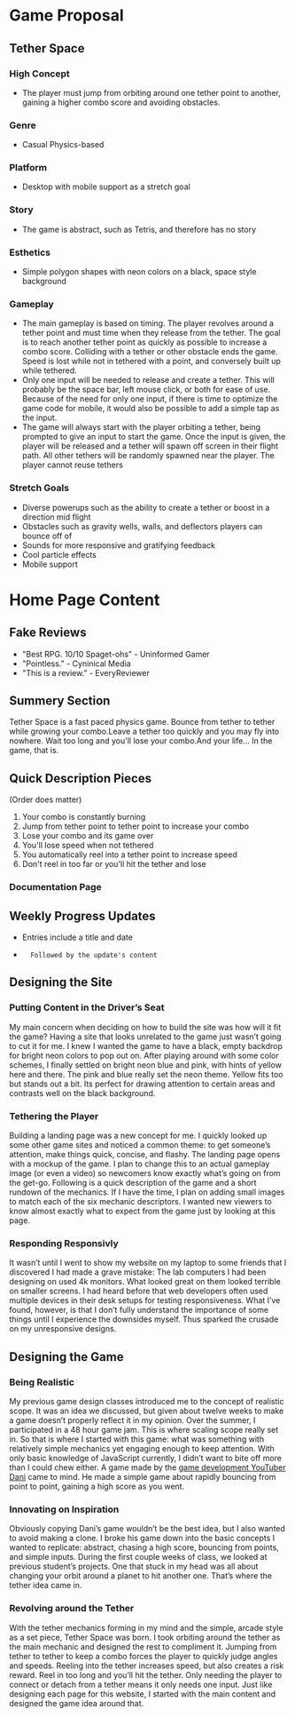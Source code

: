 # Game Proposal

## Tether Space

### High Concept
* The player must jump from orbiting around one tether point to another, gaining a higher combo score and avoiding obstacles.

### Genre
* Casual Physics-based

### Platform
*	Desktop with mobile support as a stretch goal

### Story
*	The game is abstract, such as Tetris, and therefore has no story

### Esthetics
*	Simple polygon shapes with neon colors on a black, space style background

### Gameplay
*	The main gameplay is based on timing. The player revolves around a tether point and must time when they release from the tether. The goal is to reach another tether point as quickly as possible to increase a combo score. Colliding with a tether or other obstacle ends the game. Speed is lost while not in tethered with a point, and conversely built up while tethered.
*	Only one input will be needed to release and create a tether. This will probably be the space bar, left mouse click, or both for ease of use. Because of the need for only one input, if there is time to optimize the game code for mobile, it would also be possible to add a simple tap as the input.
*	The game will always start with the player orbiting a tether, being prompted to give an input to start the game. Once the input is given, the player will be released and a tether will spawn off screen in their flight path. All other tethers will be randomly spawned near the player. The player cannot reuse tethers

### Stretch Goals
*	Diverse powerups such as the ability to create a tether or boost in a direction mid flight
*	Obstacles such as gravity wells, walls, and deflectors players can bounce off of
*	Sounds for more responsive and gratifying feedback
*	Cool particle effects
*	Mobile support


# Home Page Content

## Fake Reviews

* "Best RPG. 10/10 Spaget-ohs" - Uninformed Gamer
* "Pointless." - Cyninical Media
* "This is a review." - EveryReviewer

## Summery Section

Tether Space is a fast paced physics game. Bounce from tether to tether while growing your combo.Leave a tether too quickly and you may fly into nowhere. Wait too long and you'll lose your combo.And your life... In the game, that is.

## Quick Description Pieces
(Order does matter)

1. Your combo is constantly burning
2. Jump from tether point to tether point to increase your combo
3. Lose your combo and its game over
4. You'll lose speed when not tethered
5. You automatically reel into a tether point to increase speed
6. Don't reel in too far or you'll hit the tether and lose

### Documentation Page

## Weekly Progress Updates

* Entries include a title and date
*       Followed by the update's content

## Designing the Site

### Putting Content in the Driver’s Seat

My main concern when deciding on how to build the site was how will it fit the game? Having a site that looks unrelated to the game just wasn’t going to cut it for me. I knew I wanted the game to have a black, empty backdrop for bright neon colors to pop out on. After playing around with some color schemes, I finally settled on bright neon blue and pink, with hints of yellow here and there. The pink and blue really set the neon theme. Yellow fits too but stands out a bit. Its perfect for drawing attention to certain areas and contrasts well on the black background.

### Tethering the Player

Building a landing page was a new concept for me. I quickly looked up some other game sites and noticed a common theme: to get someone’s attention, make things quick, concise, and flashy. The landing page opens with a mockup of the game. I plan to change this to an actual gameplay image (or even a video) so newcomers know exactly what’s going on from the get-go. Following is a quick description of the game and a short rundown of the mechanics. If I have the time, I plan on adding small images to match each of the six mechanic descriptors. I wanted new viewers to know almost exactly what to expect from the game just by looking at this page.

### Responding Responsivly

It wasn’t until I went to show my website on my laptop to some friends that I discovered I had made a grave mistake: The lab computers I had been designing on used 4k monitors. What looked great on them looked terrible on smaller screens. I had heard before that web developers often used multiple devices in their desk setups for testing responsiveness. What I’ve found, however, is that I don’t fully understand the importance of some things until I experience the downsides myself. Thus sparked the crusade on my unresponsive designs.

## Designing the Game

### Being Realistic

My previous game design classes introduced me to the concept of realistic scope. It was an idea we discussed, but given about twelve weeks to make a game doesn’t properly reflect it in my opinion. Over the summer, I participated in a 48 hour game jam. This is where scaling scope really set in. So that is where I started with this game: what was something with relatively simple mechanics yet engaging enough to keep attention. With only basic knowledge of JavaScript currently, I didn’t want to bite off more than I could chew either. A game made by the [game development YouTuber Dani](https://www.youtube.com/channel/UCIabPXjvT5BVTxRDPCBBOOQ) came to mind. He made a simple game about rapidly bouncing from point to point, gaining a high score as you went.

### Innovating on Inspiration

Obviously copying Dani’s game wouldn’t be the best idea, but I also wanted to avoid making a clone. I broke his game down into the basic concepts I wanted to replicate: abstract, chasing a high score, bouncing from points, and simple inputs. During the first couple weeks of class, we looked at previous student’s projects. One that stuck in my head was all about changing your orbit around a planet to hit another one. That’s where the tether idea came in.

### Revolving around the Tether

With the tether mechanics forming in my mind and the simple, arcade style as a set piece, Tether Space was born. I took orbiting around the tether as the main mechanic and designed the rest to compliment it. Jumping from tether to tether to keep a combo forces the player to quickly judge angles and speeds. Reeling into the tether increases speed, but also creates a risk reward. Reel in too long and you’ll hit the tether. Only needing the player to connect or detach from a tether means it only needs one input. Just like designing each page for this website, I started with the main content and designed the game idea around that.
